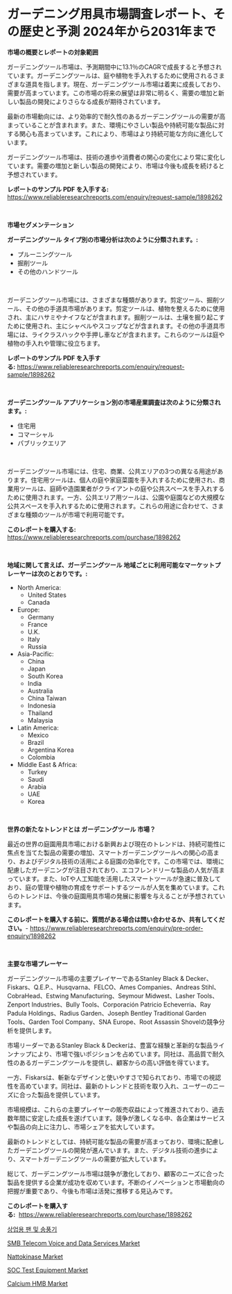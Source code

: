 <p><h1>ガーデニング用具市場調査レポート、その歴史と予測 2024年から2031年まで</h1></p><p><strong>市場の概要とレポートの対象範囲</strong></p>
<p><p>ガーデニングツール市場は、予測期間中に13.1％のCAGRで成長すると予想されています。ガーデニングツールは、庭や植物を手入れするために使用されるさまざまな道具を指します。現在、ガーデニングツール市場は着実に成長しており、需要が高まっています。この市場の将来の展望は非常に明るく、需要の増加と新しい製品の開発によりさらなる成長が期待されています。</p><p>最新の市場動向には、より効率的で耐久性のあるガーデニングツールの需要が高まっていることが含まれます。また、環境にやさしい製品や持続可能な製品に対する関心も高まっています。これにより、市場はより持続可能な方向に進化しています。</p><p>ガーデニングツール市場は、技術の進歩や消費者の関心の変化により常に変化しています。需要の増加と新しい製品の開発により、市場は今後も成長を続けると予想されています。</p></p>
<p><strong>レポートのサンプル PDF を入手する:</strong> <a href="https://www.reliableresearchreports.com/enquiry/request-sample/1898262">https://www.reliableresearchreports.com/enquiry/request-sample/1898262</a></p>
<p>&nbsp;</p>
<p><strong>市場セグメンテーション</strong></p>
<p><strong>ガーデニングツール タイプ別の市場分析は次のように分類されます。:</strong></p>
<p><ul><li>プルーニングツール</li><li>掘削ツール</li><li>その他のハンドツール</li></ul></p>
<p>&nbsp;</p>
<p><p>ガーデニングツール市場には、さまざまな種類があります。剪定ツール、掘削ツール、その他の手道具市場があります。剪定ツールは、植物を整えるために使用され、主にハサミやナイフなどが含まれます。掘削ツールは、土壌を掘り起こすために使用され、主にシャベルやスコップなどが含まれます。その他の手道具市場には、ライクラスハックや手押し車などが含まれます。これらのツールは庭や植物の手入れや管理に役立ちます。</p></p>
<p><strong>レポートのサンプル PDF を入手する:</strong>&nbsp;<a href="https://www.reliableresearchreports.com/enquiry/request-sample/1898262">https://www.reliableresearchreports.com/enquiry/request-sample/1898262</a></p>
<p>&nbsp;</p>
<p><strong> ガーデニングツール アプリケーション別の市場産業調査は次のように分類されます。:</strong></p>
<p><ul><li>住宅用</li><li>コマーシャル</li><li>パブリックエリア</li></ul></p>
<p>&nbsp;</p>
<p><p>ガーデニングツール市場には、住宅、商業、公共エリアの3つの異なる用途があります。住宅用ツールは、個人の庭や家庭菜園を手入れするために使用され、商業用ツールは、庭師や造園業者がクライアントの庭や公共スペースを手入れするために使用されます。一方、公共エリア用ツールは、公園や庭園などの大規模な公共スペースを手入れするために使用されます。これらの用途に合わせて、さまざまな種類のツールが市場で利用可能です。</p></p>
<p><strong>このレポートを購入する:</strong>&nbsp; <a href="https://www.reliableresearchreports.com/purchase/1898262">https://www.reliableresearchreports.com/purchase/1898262</a></p>
<p>&nbsp;</p>
<p><strong>地域に関して言えば、ガーデニングツール 地域ごとに利用可能なマーケットプレーヤーは次のとおりです。:</strong></p>
<p><ul>
    <li>
        North America:
        <ul>
            <li>United States</li>
            <li>Canada</li>
        </ul>
    </li>
    <li>
        Europe:
        <ul>
            <li>Germany</li>
            <li>France</li>
            <li>U.K.</li>
            <li>Italy</li>
            <li>Russia</li>
        </ul>
    </li>
    <li>
        Asia-Pacific:
        <ul>
            <li>China</li>
            <li>Japan</li>
            <li>South Korea</li>
            <li>India</li>
            <li>Australia</li>
            <li>China Taiwan</li>
            <li>Indonesia</li>
            <li>Thailand</li>
            <li>Malaysia</li>
        </ul>
    </li>
    <li>
        Latin America:
        <ul>
            <li>Mexico</li>
            <li>Brazil</li>
            <li>Argentina Korea</li>
            <li>Colombia</li>
        </ul>
    </li>
    <li>
        Middle East & Africa:
        <ul>
            <li>Turkey</li>
            <li>Saudi</li>
            <li>Arabia</li>
            <li>UAE</li>
            <li>Korea</li>
        </ul>
    </li>
    </ul></p>
<p>&nbsp;</p>
<p><strong>世界の新たなトレンドとは ガーデニングツール 市場？</strong></p>
<p><p>最近の世界の庭園用具市場における新興および現在のトレンドは、持続可能性に焦点を当てた製品の需要の増加、スマートガーデニングツールへの関心の高まり、およびデジタル技術の活用による庭園の効率化です。この市場では、環境に配慮したガーデニングが注目されており、エコフレンドリーな製品の人気が高まっています。また、IoTや人工知能を活用したスマートツールが急速に普及しており、庭の管理や植物の育成をサポートするツールが人気を集めています。これらのトレンドは、今後の庭園用具市場の発展に影響を与えることが予想されています。</p></p>
<p><strong>このレポートを購入する前に、質問がある場合は問い合わせるか、共有してください。</strong>- <a href="https://www.reliableresearchreports.com/enquiry/pre-order-enquiry/1898262">https://www.reliableresearchreports.com/enquiry/pre-order-enquiry/1898262</a></p>
<p>&nbsp;</p>
<p><strong>主要な市場プレーヤー</strong></p>
<p><p>ガーデニングツール市場の主要プレイヤーであるStanley Black & Decker、Fiskars、Q.E.P.、Husqvarna、FELCO、Ames Companies、Andreas Stihl、CobraHead、Estwing Manufacturing、Seymour Midwest、Lasher Tools、Zenport Industries、Bully Tools、Corporación Patricio Echeverria、Ray Padula Holdings、Radius Garden、Joseph Bentley Traditional Garden Tools、Garden Tool Company、SNA Europe、Root Assassin Shovelの競争分析を提供します。</p><p>市場リーダーであるStanley Black & Deckerは、豊富な経験と革新的な製品ラインナップにより、市場で強いポジションを占めています。同社は、高品質で耐久性のあるガーデニングツールを提供し、顧客からの高い評価を得ています。</p><p>一方、Fiskarsは、斬新なデザインと使いやすさで知られており、市場での視認性を高めています。同社は、最新のトレンドと技術を取り入れ、ユーザーのニーズに合った製品を提供しています。</p><p>市場規模は、これらの主要プレイヤーの販売収益によって推進されており、過去数年間に安定した成長を遂げています。競争が激しくなる中、各企業はサービスや製品の向上に注力し、市場シェアを拡大しています。</p><p>最新のトレンドとしては、持続可能な製品の需要が高まっており、環境に配慮したガーデニングツールの開発が進んでいます。また、デジタル技術の進歩により、スマートガーデニングツールの需要が拡大しています。</p><p>総じて、ガーデニングツール市場は競争が激化しており、顧客のニーズに合った製品を提供する企業が成功を収めています。不断のイノベーションと市場動向の把握が重要であり、今後も市場は活発に推移する見込みです。</p></p>
<p><strong>このレポートを購入する:</strong>&nbsp;&nbsp;<a href="https://www.reliableresearchreports.com/purchase/1898262">https://www.reliableresearchreports.com/purchase/1898262</a></p>
<p><p><a href="https://github.com/vsnao330707/Market-Research-Report-List-1/blob/main/6407079193817.md">상업용 팬 및 송풍기</a></p><p><a href="https://issuu.com/reportprime-2/docs/smb-telecom-voice-and-data-services-market-size-20">SMB Telecom Voice and Data Services Market</a></p><p><a href="https://github.com/luckyshygirl/Market-Research-Report-List-3/blob/main/nattokinase-market.md">Nattokinase Market</a></p><p><a href="https://issuu.com/reportprime-2/docs/soc-test-equipment-market-size-2030.pptx">SOC Test Equipment Market</a></p><p><a href="https://github.com/vimar16th/Market-Research-Report-List-3/blob/main/calcium-hmb-market.md">Calcium HMB Market</a></p></p>